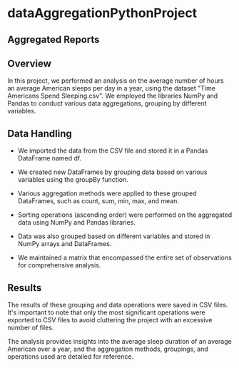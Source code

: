# dataAggregationPythonProject

Aggregated Reports
-
Overview
-
In this project, we performed an analysis on the average number of hours an average American sleeps per day in a year, using the dataset "Time Americans Spend Sleeping.csv". We employed the libraries NumPy and Pandas to conduct various data aggregations, grouping by different variables.

Data Handling
-
- We imported the data from the CSV file and stored it in a Pandas DataFrame named df.

- We created new DataFrames by grouping data based on various variables using the groupBy function.

- Various aggregation methods were applied to these grouped DataFrames, such as count, sum, min, max, and mean.

- Sorting operations (ascending order) were performed on the aggregated data using NumPy and Pandas libraries.

- Data was also grouped based on different variables and stored in NumPy arrays and DataFrames.

- We maintained a matrix that encompassed the entire set of observations for comprehensive analysis.

Results
-
The results of these grouping and data operations were saved in CSV files. It's important to note that only the most significant operations were exported to CSV files to avoid cluttering the project with an excessive number of files.

The analysis provides insights into the average sleep duration of an average American over a year, and the aggregation methods, groupings, and operations used are detailed for reference.
